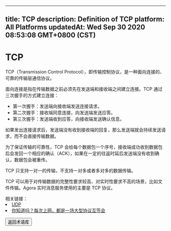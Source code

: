 
---
title: TCP
description: Definition of TCP
platform: All Platforms
updatedAt: Wed Sep 30 2020 08:53:08 GMT+0800 (CST)
---
# TCP
TCP（Transmission Control Protocol），即传输控制协议，是一种面向连接的、可靠的传输层通信协议。

面向连接是指在传输数据之前必须先在发送端和接收端之间建立连接。TCP 通过三次握手的方式建立连接：

- 第一次握手：发送端向接收端发送连接请求。
- 第二次握手：接收端同意连接，向发送端发送应答。
- 第三次握手：发送端收到应答，向接收端发送确认信息。

如果发出连接请求后，发送端没有收到接收端的回复，那么发送端就会持续发送请求，而不会直接传输数据。

为了保证传输的可靠性，TCP 会给每个数据包一个序号，接收端成功收到数据包后会发回一个相应的确认（ACK），如果在一定的往返时延后发送端没有收到确认，数据包会被重传。

TCP 只支持一对一的传输，不支持一对多或者多对多的数据传输。

TCP 可以用于对传输数据的完整性要求较高、对实时性要求不高的场景，比如文件传输。Agora 实时消息服务使用的主要是 TCP 协议。

<div class="alert info">相关链接：
	<li><a href="../../cn/Agora%20Platform/udp.md">UDP</a></li>
	<li><a href="https://www.bilibili.com/video/BV1ET4y1u7Pq">你知道吗？每次上网，都是一场大型协议互签会</a></li>
</div>

<a href="../../cn/Agora%20Platform/terms.md"><button>返回术语库</button></a>
